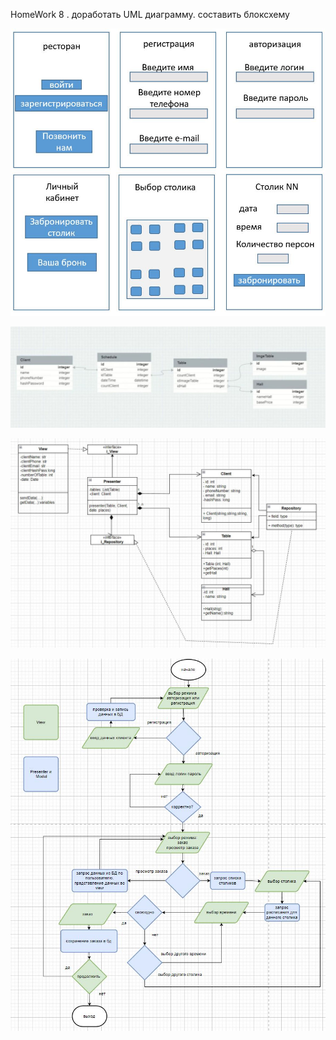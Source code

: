 HomeWork 8 . доработать UML диаграмму. составить блоксхему

![](UX_UI.jpg)

![](ERD.JPG)

![](UML.JPG)

![](blockSchema.JPG)

